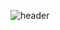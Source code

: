![header](https://capsule-render.vercel.app/api?type=rect&color=gradient&height=150&section=header&text=MIN2EO's%20GITHUB&fontSize=50&fontAlign=68)
